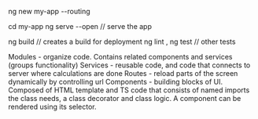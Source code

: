 
ng new my-app --routing

cd my-app
ng serve --open  // serve the app

ng build  // creates a build for deployment
ng lint , ng test  // other tests


Modules - organize code. Contains related components and services (groups functionality)
Services - reusable code, and code that connects to server where calculations are done
Routes - reload parts of the screen dynamically by controlling url
Components - building blocks of UI. Composed of HTML template and TS code that consists of named imports the class needs, a class decorator and class logic. A component can be rendered using its selector. 

